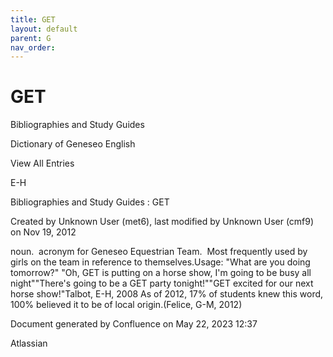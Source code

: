 ```yaml
---
title: GET
layout: default
parent: G
nav_order:
---
```


# GET

Bibliographies and Study Guides

Dictionary of Geneseo English

View All Entries

E-H

Bibliographies and Study Guides : GET

Created by  Unknown User (met6), last modified by  Unknown User (cmf9) on Nov 19, 2012

noun.  acronym for Geneseo Equestrian Team.  Most frequently used by girls on the team in reference to themselves.Usage: &quot;What are you doing tomorrow?&quot; &quot;Oh, GET is putting on a horse show, I'm going to be busy all night&quot;&quot;There's going to be a GET party tonight!&quot;&quot;GET excited for our next horse show!&quot;Talbot, E-H, 2008 As of 2012, 17% of students knew this word, 100% believed it to be of local origin.(Felice, G-M, 2012)

Document generated by Confluence on May 22, 2023 12:37

Atlassian
